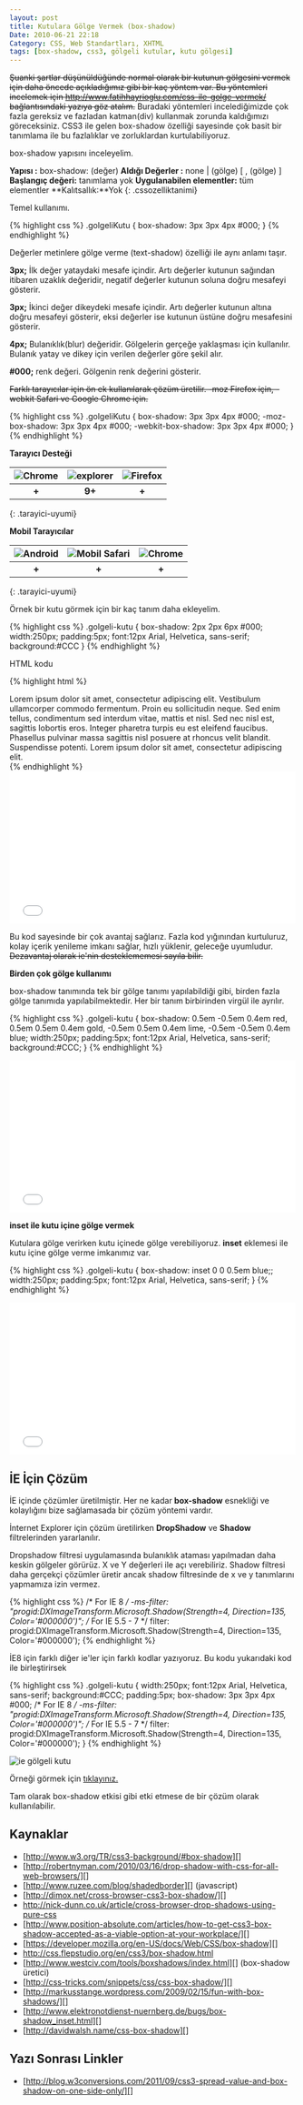 ```yaml
---
layout: post
title: Kutulara Gölge Vermek (box-shadow)
Date: 2010-06-21 22:18
Category: CSS, Web Standartları, XHTML
tags: [box-shadow, css3, gölgeli kutular, kutu gölgesi]
---
```


<s>Şuanki şartlar düşünüldüğünde normal olarak bir kutunun gölgesini vermek için daha öncede açıkladığımız gibi bir kaç yöntem var. Bu yöntemleri incelemek için http://www.fatihhayrioglu.com/css-ile-golge-vermek/ bağlantısındaki yazıya göz atalım.</s> Buradaki yöntemleri incelediğimizde çok fazla gereksiz ve fazladan katman(div) kullanmak zorunda kaldığımızı
göreceksiniz. CSS3 ile gelen box-shadow özelliği sayesinde çok basit bir tanımlama ile bu fazlalıklar ve zorluklardan kurtulabiliyoruz.

box-shadow yapısını inceleyelim.

**Yapısı :** box-shadow: (değer)
**Aldığı Değerler :** none | (gölge) [ , (gölge) ] 
**Başlangıç değeri:** tanımlama yok 
**Uygulanabilen elementler:** tüm elementler 
**Kalıtsallık:**Yok
{: .cssozelliktanimi}

Temel kullanımı.

{% highlight css %}
.golgeliKutu {
  box-shadow: 3px 3px 4px #000;
}
{% endhighlight %}

Değerler metinlere gölge verme (text-shadow) özelliği ile aynı anlamı taşır.

**3px;** İlk değer yataydaki mesafe içindir. Artı değerler kutunun sağından itibaren uzaklık değeridir, negatif değerler kutunun soluna doğru mesafeyi gösterir.

**3px;** İkinci değer dikeydeki mesafe içindir. Artı değerler kutunun altına doğru mesafeyi gösterir, eksi değerler ise kutunun üstüne doğru mesafesini gösterir.

**4px;** Bulanıklık(blur) değeridir. Gölgelerin gerçeğe yaklaşması için kullanılır. Bulanık yatay ve dikey için verilen değerler göre şekil alır.

**#000;** renk değeri. Gölgenin renk değerini gösterir.

<s>Farklı tarayıcılar için ön ek kullanılarak çözüm üretilir. -moz Firefox için, -webkit Safari ve Google Chrome için.</s>

{% highlight css %}
.golgeliKutu {
   box-shadow: 3px 3px 4px #000;
   -moz-box-shadow: 3px 3px 4px #000;
   -webkit-box-shadow: 3px 3px 4px #000;
 }
 {% endhighlight %}

**Tarayıcı Desteği**

|![Chrome][chrome]|![explorer][explorer]|![Firefox][firefox]|
|:-----------------:|:---------------:|:-------------------:|
|**+**|**9+**|**+**|
{: .tarayici-uyumi}

**Mobil Tarayıcılar**

|![Android][android] | ![Mobil Safari][msafari] | ![Chrome][chrome] |
|:------------------------:|:----------------------:|:-------------------:|
|**+**|**+**|**+**|
{: .tarayici-uyumi}

Örnek bir kutu görmek için bir kaç tanım daha ekleyelim.

{% highlight css %}
.golgeli-kutu {
  box-shadow: 2px 2px 6px #000;
  width:250px;
  padding:5px;
  font:12px Arial, Helvetica, sans-serif;
  background:#CCC
}
{% endhighlight %}

HTML kodu

{% highlight html %}
<div class="golgeli-kutu"> Lorem ipsum dolor sit amet, consectetur adipiscing elit. Vestibulum ullamcorper commodo fermentum. Proin eu sollicitudin neque. Sed enim tellus, condimentum sed interdum vitae, mattis et nisl. Sed nec nisl est, sagittis lobortis eros. Integer pharetra turpis eu est eleifend faucibus. Phasellus pulvinar massa sagittis nisl posuere at rhoncus velit blandit. Suspendisse potenti. Lorem ipsum dolor sit amet, consectetur adipiscing elit.
</div>
{% endhighlight %}

<iframe height='268' scrolling='no' src='//codepen.io/fatihhayri/embed/XXzeBR/?height=268&theme-id=13521&default-tab=result' frameborder='no' allowtransparency='true' allowfullscreen='true' style='width: 100%;'>
</iframe>

Bu kod sayesinde bir çok avantaj sağlarız. Fazla kod yığınından kurtuluruz, kolay içerik yenileme imkanı sağlar, hızlı yüklenir, geleceğe uyumludur. <s>Dezavantaj olarak ie'nin desteklememesi sayıla bilir.</s>

**Birden çok gölge kullanımı**

box-shadow tanımında tek bir gölge tanımı yapılabildiği gibi, birden fazla gölge tanımıda yapılabilmektedir. Her bir tanım birbirinden virgül ile ayrılır.

{% highlight css %}
.golgeli-kutu {
  box-shadow: 0.5em -0.5em 0.4em red, 0.5em 0.5em 0.4em gold, -0.5em 0.5em 0.4em lime, -0.5em -0.5em 0.4em blue;
  width:250px;
  padding:5px;
  font:12px Arial, Helvetica, sans-serif;
  background:#CCC;
}
{% endhighlight %}

<iframe height='268' scrolling='no' src='//codepen.io/fatihhayri/embed/mVqBGv/?height=268&theme-id=13521&default-tab=result' frameborder='no' allowtransparency='true' allowfullscreen='true' style='width: 100%;'>
</iframe>

**inset ile kutu içine gölge vermek**

Kutulara gölge verirken kutu içinede gölge verebiliyoruz. **inset** eklemesi ile kutu içine gölge verme imkanımız var.

{% highlight css %}
.golgeli-kutu {
  box-shadow: inset 0 0 0.5em blue;;
  width:250px;
  padding:5px;
  font:12px Arial, Helvetica, sans-serif;
}
{% endhighlight %}

<iframe height='268' scrolling='no' src='//codepen.io/fatihhayri/embed/YwErJJ/?height=268&theme-id=13521&default-tab=result' frameborder='no' allowtransparency='true' allowfullscreen='true' style='width: 100%;'>
</iframe>

## İE İçin Çözüm

İE içinde çözümler üretilmiştir. Her ne kadar **box-shadow** esnekliği ve kolaylığını bize sağlamasada bir çözüm yöntemi vardır.

İnternet Explorer için çözüm üretilirken **DropShadow** ve **Shadow** filtrelerinden yararlanılır.

Dropshadow filtresi uygulamasında bulanıklık ataması yapılmadan daha keskin gölgeler görürüz. X ve Y değerleri ile açı verebiliriz. Shadow filtresi daha gerçekçi çözümler üretir ancak shadow filtresinde de x ve y tanımlarını yapmamıza izin vermez.

{% highlight css %}
/* For IE 8 */
-ms-filter: "progid:DXImageTransform.Microsoft.Shadow(Strength=4, Direction=135, Color='#000000')";
/* For IE 5.5 - 7 */
filter: progid:DXImageTransform.Microsoft.Shadow(Strength=4, Direction=135, Color='#000000');
{% endhighlight %}

İE8 için farklı diğer ie'ler için farklı kodlar yazıyoruz. Bu kodu
yukarıdaki kod ile birleştirirsek

{% highlight css %}
.golgeli-kutu {
    width:250px;
    font:12px Arial, Helvetica, sans-serif;
    background:#CCC;
    padding:5px;
    box-shadow: 3px 3px 4px #000;
    /* For IE 8 */
    -ms-filter: "progid:DXImageTransform.Microsoft.Shadow(Strength=4, Direction=135, Color='#000000')";
    /* For IE 5.5 - 7 */
    filter: progid:DXImageTransform.Microsoft.Shadow(Strength=4, Direction=135, Color='#000000');
}
{% endhighlight %}

![ie gölgeli kutu][]

Örneği görmek için [tıklayınız.][3]

Tam olarak box-shadow etkisi gibi etki etmese de bir çözüm olarak kullanılabilir.

## Kaynaklar

-   [http://www.w3.org/TR/css3-background/#box-shadow][]
-   [http://robertnyman.com/2010/03/16/drop-shadow-with-css-for-all-web-browsers/][]
-   [http://www.ruzee.com/blog/shadedborder][] (javascript)
-   [http://dimox.net/cross-browser-css3-box-shadow/][]
-   http://nick-dunn.co.uk/article/cross-browser-drop-shadows-using-pure-css
-   [http://www.position-absolute.com/articles/how-to-get-css3-box-shadow-accepted-as-a-viable-option-at-your-workplace/][]
-   [https://developer.mozilla.org/en-US/docs/Web/CSS/box-shadow][]
-   http://css.flepstudio.org/en/css3/box-shadow.html
-   [http://www.westciv.com/tools/boxshadows/index.html][] (box-shadow üretici)
-   [http://css-tricks.com/snippets/css/css-box-shadow/][]
-   [http://markusstange.wordpress.com/2009/02/15/fun-with-box-shadows/][]
-   [http://www.elektronotdienst-nuernberg.de/bugs/box-shadow_inset.html][]
-   [http://davidwalsh.name/css-box-shadow][]

## Yazı Sonrası Linkler

-   [http://blog.w3conversions.com/2011/09/css3-spread-value-and-box-shadow-on-one-side-only/][]

  [Gölgeli Kutu]: /dokumanlar/box_shadow/box_shadow_1.gif
  [tıklayınız.]: /dokumanlar/box_shadow/golgeli_kutu.html
  [Çoklu Gölgeli Kutu]: /dokumanlar/box_shadow/box_shadow_2.gif
  [1]: /dokumanlar/box_shadow/golgeli_kutu_coklu.html
  [İçe Gölge]: /dokumanlar/box_shadow/box_shadow_3.gif
  [2]: /dokumanlar/box_shadow/golgeli_kutu_icegolge.html
  [ie gölgeli kutu]: /dokumanlar/box_shadow/box_shadow_ie.gif
  [3]: /dokumanlar/box_shadow/golgeli_kutu_ie.html
  [http://www.w3.org/TR/css3-background/#box-shadow]: http://www.w3.org/TR/css3-background/#box-shadow
  [http://robertnyman.com/2010/03/16/drop-shadow-with-css-for-all-web-browsers/]: http://robertnyman.com/2010/03/16/drop-shadow-with-css-for-all-web-browsers/
  [http://www.ruzee.com/blog/shadedborder]: http://www.ruzee.com/blog/shadedborder
  [http://dimox.net/cross-browser-css3-box-shadow/]: http://dimox.net/cross-browser-css3-box-shadow/
  [http://www.position-absolute.com/articles/how-to-get-css3-box-shadow-accepted-as-a-viable-option-at-your-workplace/]: http://www.position-absolute.com/articles/how-to-get-css3-box-shadow-accepted-as-a-viable-option-at-your-workplace/
  [https://developer.mozilla.org/en-US/docs/Web/CSS/box-shadow]: https://developer.mozilla.org/en-US/docs/Web/CSS/box-shadow
  [http://www.westciv.com/tools/boxshadows/index.html]: http://www.westciv.com/tools/boxshadows/index.html
  [http://css-tricks.com/snippets/css/css-box-shadow/]: http://css-tricks.com/snippets/css/css-box-shadow/
  [http://markusstange.wordpress.com/2009/02/15/fun-with-box-shadows/]: http://markusstange.wordpress.com/2009/02/15/fun-with-box-shadows/
  [http://www.elektronotdienst-nuernberg.de/bugs/box-shadow_inset.html]: http://www.elektronotdienst-nuernberg.de/bugs/box-shadow_inset.html
  [http://davidwalsh.name/css-box-shadow]: http://davidwalsh.name/css-box-shadow
  [http://blog.w3conversions.com/2011/09/css3-spread-value-and-box-shadow-on-one-side-only/]: http://blog.w3conversions.com/2011/09/css3-spread-value-and-box-shadow-on-one-side-only/


[firefox]: /images/ff.png
[chrome]: /images/ch.png
[explorer]: /images/ie.png
[msafari]:/images/sm.png
[android]:/images/an.png